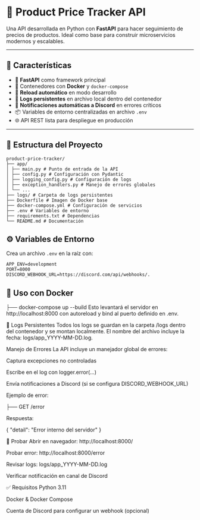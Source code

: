 # 🛒 Product Price Tracker API

Una API desarrollada en Python con **FastAPI** para hacer seguimiento de precios de productos. Ideal como base para construir microservicios modernos y escalables.

---

## 🚀 Características

- 🔧 **FastAPI** como framework principal
- 🐳 Contenedores con **Docker** y `docker-compose`
- 🔁 **Reload automático** en modo desarrollo
- 📄 **Logs persistentes** en archivo local dentro del contenedor
- 📣 **Notificaciones automáticas a Discord** en errores críticos
- 📦 Variables de entorno centralizadas en archivo `.env`
- 🌐 API REST lista para despliegue en producción

---

## 🧱 Estructura del Proyecto
```
product-price-tracker/
├── app/
│ ├── main.py # Punto de entrada de la API
│ ├── config.py # Configuración con Pydantic
│ ├── logging_config.py # Configuración de logs
│ ├── exception_handlers.py # Manejo de errores globales
│ └── ...
├── logs/ # Carpeta de logs persistentes
├── Dockerfile # Imagen de Docker base
├── docker-compose.yml # Configuración de servicios
├── .env # Variables de entorno
├── requirements.txt # Dependencias
└── README.md # Documentación
```
## ⚙️ Variables de Entorno

Crea un archivo `.env` en la raíz con:

```env
APP_ENV=development
PORT=8000
DISCORD_WEBHOOK_URL=https://discord.com/api/webhooks/.
```

## 🐳 Uso con Docker

├──  docker-compose up --build
Esto levantará el servidor en http://localhost:8000 con autoreload y bind al puerto definido en .env.


📄 Logs Persistentes
Todos los logs se guardan en la carpeta /logs dentro del contenedor y se montan localmente.
El nombre del archivo incluye la fecha: logs/app_YYYY-MM-DD.log.

Manejo de Errores
La API incluye un manejador global de errores:

Captura excepciones no controladas

Escribe en el log con logger.error(...)

Envía notificaciones a Discord (si se configura DISCORD_WEBHOOK_URL)

Ejemplo de error:

├──  GET /error

Respuesta:

{
  "detail": "Error interno del servidor"
}

🧪 Probar
Abrir en navegador: http://localhost:8000/

Probar error: http://localhost:8000/error

Revisar logs: logs/app_YYYY-MM-DD.log

Verificar notificación en canal de Discord

✅ Requisitos
Python 3.11

Docker & Docker Compose

Cuenta de Discord para configurar un webhook (opcional)
